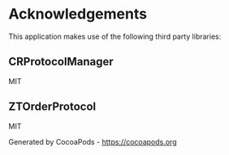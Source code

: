 # Acknowledgements
This application makes use of the following third party libraries:

## CRProtocolManager

MIT


## ZTOrderProtocol

MIT

Generated by CocoaPods - https://cocoapods.org
